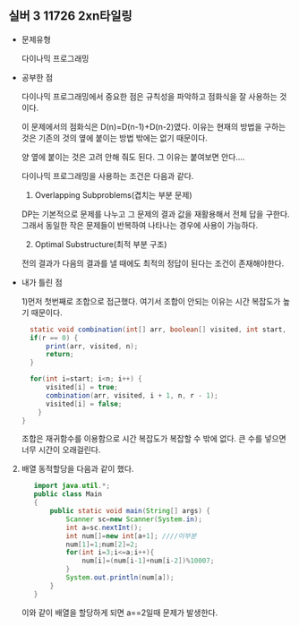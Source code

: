## 실버 3 11726 2xn타일링

- 문제유형

  다이나믹 프로그래밍

- 공부한 점

  다이나믹 프로그래밍에서 중요한 점은 규칙성을 파악하고 점화식을 잘 사용하는 것이다.

  이 문제에서의 점화식은 D(n)=D(n-1)+D(n-2)였다. 이유는 현재의 방법을 구하는 것은 기존의 것의 옆에 붙이는 방법 밖에는 없기 때문이다.

  양 옆에 붙이는 것은 고려 안해 줘도 된다. 그 이유는 붙여보면 안다....

  다이나믹 프로그래밍을 사용하는 조건은 다음과 같다.

  1) Overlapping Subproblems(겹치는 부분 문제)

    DP는 기본적으로 문제를 나누고 그 문제의 결과 값을 재활용해서 전체 답을 구한다. 그래서 동일한 작은 문제들이 반복하여 나타나는 경우에 사용이 가능하다.

  2) Optimal Substructure(최적 부분 구조)
 
    전의 결과가 다음의 결과를 낼 때에도 최적의 정답이 된다는 조건이 존재해야한다.


- 내가 틀린 점
  
  1)먼저 첫번째로 조합으로 접근했다. 여기서 조합이 안되는 이유는 시간 복잡도가 높기 때문이다.

  ```java
    static void combination(int[] arr, boolean[] visited, int start, int n, int r) {
    if(r == 0) {
        print(arr, visited, n);
        return;
    } 

    for(int i=start; i<n; i++) {
        visited[i] = true;
        combination(arr, visited, i + 1, n, r - 1);
        visited[i] = false;
      }
  }

  ```

  조합은 재귀함수를 이용함으로 시간 복잡도가 복잡할 수 밖에 없다. 큰 수를 넣으면 너무 시간이 오래걸린다.

2) 배열 동적할당을 다음과 같이 했다.
 
     ```java
        import java.util.*;
        public class Main
        {
        	public static void main(String[] args) {
        	    Scanner sc=new Scanner(System.in);
        	    int a=sc.nextInt();
        	    int num[]=new int[a+1]; ////이부분
        	    num[1]=1;num[2]=2;
        	    for(int i=3;i<=a;i++){
        	        num[i]=(num[i-1]+num[i-2])%10007;
        	    }
        	    System.out.println(num[a]);
        	}
        }
     ```



     이와 같이 배열을 할당하게 되면 a==2일때 문제가 발생한다. 
  
